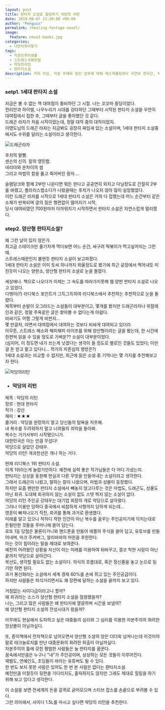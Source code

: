 ```yaml
---
layout: post
title: 판타지 소설로 힐링하기_악당의 리턴
date: 2019-08-07 23:20:00 +09:00
author: "Penguin"
permalink: /healing-fantage-novel/
image:
  feature: nove1-books.jpg
categories:
  - 나만의취미찾기
tags:
  - 직장인취미생활
  - 스트레스극복방법
  - 악당의리턴
  - 판타지소설
description: 커피 타임, 직장 후배와 밀린 업무에 대해 재스케쥴링하다 우연히 천리안, 하이텔, 나우누리에 대한 이야기로 넘어갔다. 천리안 챗팅을 즐겨하던 꼬꼬마 시절, 1세대 판타지 소설은 나의 빼놓을 수 없는 힐링템이었다. 그 시절을 추억하며, 이제는 판타지 소설이라 쓰고, 양산형 판타지라고 부르는 그런 소설에 눈을 돌려보았다. 판타지 소설, 악당의 리턴의 기록
---
```




### setp1. 1세대 판타지 소설 ###

지금은 볼 수 없는 책 대여점이 즐비하던 그 시절. 나는 꼬꼬마 중딩이었다.   
천리안과 하이텔, 나우누리가 시대를 강타하던 그때부터 시작된 판타지 소설을 우연히 대여점에서 접한 후, 그때부터 글을 좋아했던 것 같다.    
드래곤 라자가 처음 시작이었는데, 정말 대작 중의 대작이었지.   
이영도님의 드래곤 라자는 지금봐도 굉장히 짜임새 있는 소설이며, 1세대 판타지 소설중에서도 수위를 달리는 소설이라고 생각한다.          



![드래곤라자](https://lh3.googleusercontent.com/2zXaGH2bLfhXjuBjldN5RZdRc_dgbu-P-gX2g64OrwvHAaBHzzCaCJEL6j6LxTcOtOTKgYal-vH-BIoUxGDLF5hRaKgYGn3JaMaiFT1zBhE2g2c2GxYV-AOfzaX1VdrFeUd3qos-0X3m-qtW45Kwswq114IvtTaNhp3iGUC-3BNPrk0wXDrtyXeIYVB9bwaJMwTv5m73iY5-Pa6PY0wW3UoHcNuZHt3oeu4BJTPkn0Ip4CG8GTgPgtILqGidhkPvv_AplKxk7Kzh319rCsM5Qji8g3vdb5aqgxC829KOKlTALVPY9lBYemtd9f1o3v9NHlRGvxEX34K_BWeSZLHGlj0SmvN5H1dl5DHX5QN3IId9JNDg7aDNinhFbxIy3QC5PwK3qzAZ3iPR6xtyc4fNXRN6U_hY8haRGrc_ZneBZUbXQFAJalNqN8ODh3pfWHbmxjXBwRnwA6XdFLwFN_U3SxqzkngvJ-UdeaeCpRSKNevSYlhYePJmooHPCAL5KY4BiLThGOaIQ6tcmPL4f5FI6aC98JyGu8fwZu5dAfRamQeTf7R-Zg31kmFup3mSsAXF7raMaxUimOO-vi89HDhthp30889HoGrOx7fUvlBqdryqQ6I8yg96OOZOsn6Q9yc7nd5iqcZ7B7c1LtJKhzrRivIeAxwJVglqsZMF8DGV_CZHxREJvlMtnw=w568-h740-no)







후치의 말빨.   
센슨의 신의. 칼의 영민함.   
네리아와 운차이의 썸   
그리고 마법의 칼을 품고 죽어버린 왕자....    

슬램덩크와 함께 2부만 나온다면 뭐든 한다고 공공연히 외치고 다닐정도로 간절히 2부를 바랬고, 폴라리스랩소디가 나왔을때는 후치가 나오지 않아 많이 실망했었다.   
이런 드래곤 라자를 시작으로 1세대 판타지 소설은 거의 다 접했는데 어느 순간부터 같은 소재가 반복되며 글의 질은 형편없이 떨어지기 시작,   
당시 대여비였던 700원마저 아까워지기 시작하면서 판타지 소설은 자연스럽게 멀리했다.



### step2. 양산형 판타지소설? ###

왜 그런 날이 있지 않은가.  
최고급 스테이크만 줄기차게 먹다보면 어느 순간, 싸구려 떡볶이가 먹고싶어지는 그런 때.   
스트레스때문인지 불현듯 판타지 소설이 보고파졌다.   
1세대 판타지 소설은 이미 토씨 하나까지 외울정도로 봤기에 최근 공장에서 찍어내듯 미친듯이 나오는 양판소, 양산형 판타지 소설로 눈을 돌렸다.   



세상에나. 책으로 나오다가 이제는 그 속도를 따라가지못해 웹 양판 판타지 소설로 나오고 있었다.   
다행이(?) 리디북스 포인트가 그득그득하여 리디북스에서 추천하는 추천작으로 눈을 돌렸다.   
제목부터 손발이 오그라드는 소설들이 대부분이고, 몇개를 봤지만 드래곤라자나 위칼레인과 같은, 정말 주옥같은 글은 찾아볼 수 없다는게 아쉽다.   
비싸기도 어쩜 그렇게 비싼지...  
몇 만글자, 라면서 대여점에서 대여하는 것보다 비싸게 대여되고 있더라.   
아무튼, 스트레스 해소와 해피해피 라이프를 위해 양산형이라는 글을 봤는데, 한 시간에 한편씩 읽을 수 있을 정도로 가벼운?? 소설이 대부분이었다.   
(심지어, 이 정도면 내가 쓰는게 낫겠다는 생각이 들 정도로 별로인 것들도 있었다; 이딴 걸 돈 받고 팔고 있다니... 작가의 자존심의 행방은?)  
1세대 소설과는 비교할 수 없지만, 최근에 읽은 소설 중 기억나는 몇 가지를 추천해보고자 한다.   



![악당의리턴](https://lh3.googleusercontent.com/uNWRBBKvnN25LoFlh1YUy75FVC1usehyN1h-qaF0DRyiBKjRnOdsDMVU_xWUJIsaryFkgHhPw8dEezUSouyBBhhRIxeXSE-lfZhPu_txFBIeqZ0mYuowwPcXEqhZ3PwGb1KUS8_dsmia1eHbHaoCttsOUfCCMhAtPoJfmB4rD08aU3BPYX4TXa55VpDraoG7lUQ-R3Sn6Qna61-dICYkZECeg6L27W39dys6nWsUUR0XvfxArEimWgZ2w33PvxsPL05o0kFKgyh2iipxrtBqNnqoSMBj2dNuk8Au736SX3pTjUo-CQK-qJHhxmp7z_aYmqWi8i3PqZoaT10wSiWh9eNWxuneldiH7JDyM7JLLPy7S8B05b5xh7Mgt_8F3xS-aZ9_ocy2aNJ1Rp_iks-xXwTs92a6aB7vqKDMh3zZJar69IPN5iXoWrRRLE_uHpUOe9idOT2wq9LtcMS0eFZm3gzKLIXMr7D7nibxU4laTrK8x4AqweGpvUoAwD3mvGdjRRw7vAC7gz2mQ01_lyxyZjeeriWh2x6tbwcEpSCvi4G8XCYHHVxxTD2sj2ORzvEwHzGEjkuABB58DxDaHXT_yQiZ_97-LrHw8_Lqs1L7xQcfaSX71oqrN1S7gXBTBubnp50igu2TzKPitna3KFTWCl70ziG7MQ=w403-h543-no)





* ### 악당의 리턴  ###

제목 : 악당의 리턴  
장르 : 현대 판타지  
작가 : 강산  
재미 : ★★★  
줄거리 : 악당을 원망하지 말고 당신들의 탐욕을 저주해.  
내 복수를 두려워하지 말고 너희들의 죄악을 돌아봐.  
복수는 거기서부터 시작됐으니가.  
대한민국은 아는 만큼 무섭다!  
악당으로 살았던 강태우.  
악당의 리턴! 개과천선은 개나 하는 거다.   



현재 리디북스 1위 판타지 소설.   
이게 1위라는게 놀랍기만하다. 예전에 실력 좋은 작가님들은 다 어디 가셨는지.   
판타지는 상상을 동원해 현실과 다른 무엇을 만들어내는 소설이라고 생각한다.   
그래서 드래곤이 나왔고, 말하는 칼이 나왔으며, 마법과 성물이 등장했다.   
하지만 요즘 왠만한 판타지 소설에서 빼놓지 않고다루는 것은 마법도, 드래곤도, 성물도 아닌 회귀.
도대체 회귀하지 않는 소설이 없도 스탯 찍지 않는 소설이 없다.   
악당의 리턴 주인공 강태우는 대기업 회장의 개로 악당으로 살아왔다.  
그러나 이용만 당하다 중국에서 비참하게 사형까지 당하게 되는데...   
영혼이 빠져나오기 직전, 회귀를 통해 과거로 환생했다.   
미래를 알고 있으나 착하디 착한 인간이 아닌 복수를 꿈꾸는 주인공이기에 닥치는대로 돈될만한 것들을 주머니에 쓸어 담는다.   
로또 1등 당첨은 물론이거니와 핸드폰을 만들어 애플의 주식을 쓸어 담고, 유튜브를 만들어내며, 마크 주커버그, 알리바바의 마윈을 후원한다.   
아는 것이 힘이라는 말을 제대로 보여준다.   
예전의 어려웠던 상황을 자신이 아는 미래를 이용하여 뒤바꾸고, 결코 착한 사람이 아닌 끝까지 악당으로 살아간다.  
복선도, 생각할 필요도 없는 소설이다. 의식의 흐름대로, 혹은 정신줄을 놓고 눈으로 읽기만 하면 된다.  
과거 봉선화라는 소설에서 세계 경제 60%를 손에 쥐고 있는 주인공급이다.   
하지만 사람들은 피식거리면서도 꽤 장편에 달하는 소설을 끝까지 보고 있다.   



거침없는 사이다급이라고나 할까?   
왜 회귀라는 소스가 양산형 판타지 소설을 점령했을까?  
나는, 그리고 많은 사람들은 왜 판타지에 열광하며 시간을 보낼까?  
왜 양산형 판타지 소설의 전성시대가 왔을까?  



아무래도 현실에서 도피하고 싶은 대중들의 심리와 그 심리를 이용한 자본주의의 화려한 앙상블이 아닐까싶다.   



또, 종이책에서 전자책으로 넘어오면서 양산형 소설의 양은 더더욱 넘쳐나는데 이것이야말로 테크놀로지를 만난 대중문화의 화려한 외출이 아닐까싶다.   
자본주의의 틀에 갖힌 평범한 사람들은 늘 판타지를 꿈꾼다.  
꿈속에서만큼은 누구나 "내"가 주인공이며, 상상하는 모든 것들이 이루어진다.   
재벌도, 연예인도, 초딩들이 바라는 유튜버도 될 수 있다.   
한 번도 보지 못한 사람은 있어도 한 번 본 사람은 없다는 환타지소설.   
예전만큼 미칠듯이 뒷편을 기다리지도, 홀릭하지도 않지만 그래도 제대로 힐링을 하기 위해 보고 있다고 생각한다.   



이 소설을 보면 전세계의 돈을 갈퀴로 긁어모으며 스티브 잡스를 손끝으로 부려볼 수 있다.   
그런 의미에서, 사이다 1.5L를 마시고 싶다면 악당의 리턴을 추천한다.    
